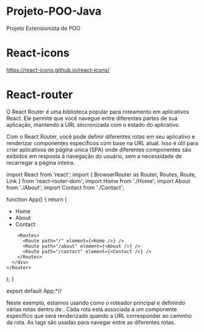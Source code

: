 # Projeto-POO-Java
Projeto Extensionista de POO

# React-icons
https://react-icons.github.io/react-icons/

# React-router
O React Router é uma biblioteca popular para roteamento em aplicativos React. Ele permite que você navegue entre diferentes partes de sua aplicação, mantendo a URL sincronizada com o estado do aplicativo.

Com o React Router, você pode definir diferentes rotas em seu aplicativo e renderizar componentes específicos com base na URL atual. Isso é útil para criar aplicativos de página única (SPA) onde diferentes componentes são exibidos em resposta à navegação do usuário, sem a necessidade de recarregar a página inteira.

import React from 'react';
import { BrowserRouter as Router, Routes, Route, Link } from 'react-router-dom';
import Home from './Home';
import About from './About';
import Contact from './Contact';

function App() {
  return (
    <Router>
      <div>
        <nav>
          <ul>
            <li>
              <Link to="/">Home</Link>
            </li>
            <li>
              <Link to="/about">About</Link>
            </li>
            <li>
              <Link to="/contact">Contact</Link>
            </li>
          </ul>
        </nav>

        <Routes>
          <Route path="/" element={<Home />} />
          <Route path="/about" element={<About />} />
          <Route path="/contact" element={<Contact />} />
        </Routes>
      </div>
    </Router>
  );
}

export default App;*//

Neste exemplo, estamos usando <BrowserRouter> como o roteador principal e definindo várias rotas dentro de <Routes>. Cada rota está associada a um componente específico que será renderizado quando a URL corresponder ao caminho da rota. As tags <Link> são usadas para navegar entre as diferentes rotas.
